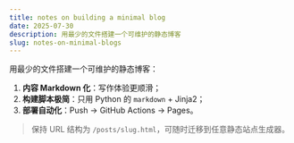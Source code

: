 ```yaml
---
title: notes on building a minimal blog
date: 2025-07-30
description: 用最少的文件搭建一个可维护的静态博客
slug: notes-on-minimal-blogs
---
```


用最少的文件搭建一个可维护的静态博客：

1. **内容 Markdown 化**：写作体验更顺滑；
2. **构建脚本极简**：只用 Python 的 `markdown` + Jinja2；
3. **部署自动化**：Push → GitHub Actions → Pages。

> 保持 URL 结构为 `/posts/slug.html`，可随时迁移到任意静态站点生成器。
